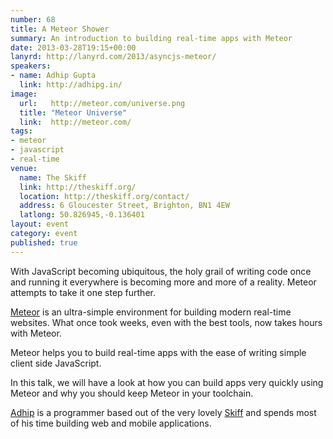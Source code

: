 ```yaml
---
number: 68
title: A Meteor Shower
summary: An introduction to building real-time apps with Meteor
date: 2013-03-28T19:15+00:00
lanyrd: http://lanyrd.com/2013/asyncjs-meteor/
speakers:
- name: Adhip Gupta
  link: http://adhipg.in/
image:
  url:   http://meteor.com/universe.png
  title: "Meteor Universe"
  link:  http://meteor.com/
tags:
- meteor
- javascript
- real-time
venue:
  name: The Skiff
  link: http://theskiff.org/
  location: http://theskiff.org/contact/
  address: 6 Gloucester Street, Brighton, BN1 4EW
  latlong: 50.826945,-0.136401
layout: event
category: event
published: true
---
```

With JavaScript becoming ubiquitous, the holy grail of writing code once and
running it everywhere is becoming more and more of a reality. Meteor attempts to
take it one step further.

[Meteor][Meteor] is an ultra-simple environment for building modern
real-time websites. What once took weeks, even with the best tools, now takes
hours with Meteor.

Meteor helps you to build real-time apps with the ease of writing simple client
side JavaScript.

In this talk, we will have a look at how you can build apps very quickly using
Meteor and why you should keep Meteor in your toolchain.

[Adhip][Adhip] is a programmer based out of the very lovely
[Skiff][Skiff] and spends most of his time building web and mobile
applications.

[meteor]: http://meteor.com
[Adhip]: http://adhipg.in
[Skiff]: http://theskiff.org
